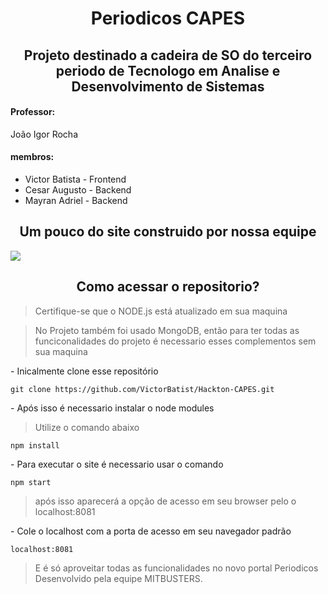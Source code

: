 <h1 align="center" > Periodicos CAPES </h1>

<h2 align='center'>Projeto destinado a cadeira de SO do terceiro periodo de Tecnologo em Analise e Desenvolvimento de Sistemas </h2>

<h4>Professor:</h4>

<p>João Igor Rocha</p>

<h4>membros:</h4>
<ul>
<li>Victor Batista - Frontend</li>
<li>Cesar Augusto - Backend</li>
<li>Mayran Adriel - Backend</li>
</ul>

<h2 align="center">Um pouco do site construido por nossa equipe</h2>

[<img src="./public/assets/video/Periodicos-capes.gif">]()

<h2 align="center">Como acessar o repositorio? </h2>

 > Certifique-se que o NODE.js está atualizado em sua maquina

 > No Projeto também foi usado MongoDB, então para ter todas as funciconalidades do projeto é necessario esses complementos sem sua maquina

 <p> - Inicalmente clone esse repositório</p>

 ```
git clone https://github.com/VictorBatist/Hackton-CAPES.git
 ```

<p> - Após isso é necessario instalar o node modules</p>

> Utilize o comando abaixo 

```
npm install
```

<p> - Para executar o site é necessario usar o comando</p>

```
npm start
```
>após isso aparecerá a opção de acesso em seu browser pelo o localhost:8081

<p> - Cole o localhost com a porta de acesso em seu navegador padrão</p>

```
localhost:8081
```

> E é só aproveitar todas as funcionalidades no novo portal Periodicos Desenvolvido pela equipe MITBUSTERS.
